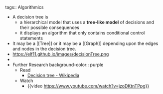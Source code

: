 tags:: Algorithmics

- A decision tree is
	- a hierarchical model that uses a **tree-like model** of decisions and their possible consequences
	- it displays an algorithm that only contains conditional control statements
- It may be a [[Tree]] or it may be a [[Graph]] depending upon the edges and nodes in the decision tree.
- https://elf11.github.io/images/decisionTree.png
-
- Further Research
  background-color:: purple
	- Read
		- [Decision tree - Wikipedia](https://en.wikipedia.org/wiki/Decision_tree)
	- Watch
		- {{video https://www.youtube.com/watch?v=jzoDKtnTPpg}}
